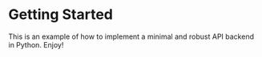 # Getting Started

This is an example of how to implement a minimal and robust API backend in Python. Enjoy!
